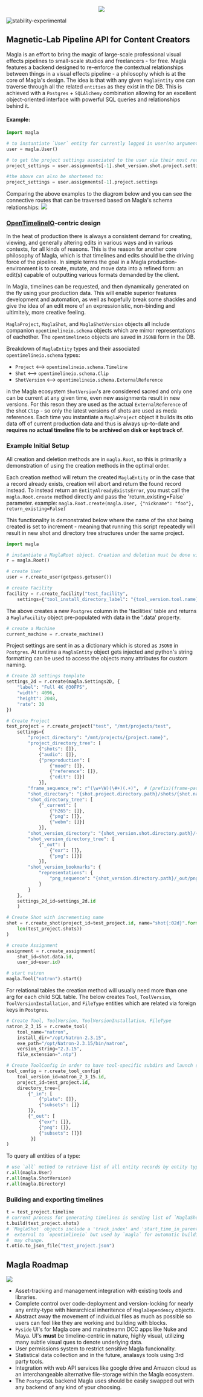 <p align="center">
  <img src="media/magla_banner.png">
</p>

![stability-experimental](https://img.shields.io/badge/stability-experimental-orange.svg)

## Magnetic-Lab Pipeline API for Content Creators

Magla is an effort to bring the magic of large-scale professional visual effects pipelines to small-scale studios and freelancers - for free. Magla features a backend designed to re-enforce the contextual relationships between things in a visual effects pipeline - a philosophy which is at the core of Magla's design. The idea is that with any given `MaglaEntity` one can traverse through all the related `entities` as they exist in the DB. This is achieved with a `Postgres` + `SQLAlchemy` combination allowing for an excellent object-oriented interface with powerful SQL queries and relationships behind it.

#### Example:
```python
import magla

# to instantiate `User` entity for currently logged in user(no argument is needed, user's name is used):
user = magla.User()

# to get the project settings associated to the user via their most recent assignment:
project_settings = user.assignments[-1].shot_version.shot.project.settings

#the above can also be shortened to:
project_settings = user.assignments[-1].project.settings
```
Comparing the above examples to the diagrom below and you can see the connective routes that can be traversed based on Magla's schema relationships:
<img src="media/ERD.png">

### [OpenTimelineIO](https://github.com/PixarAnimationStudios/OpenTimelineIO)-centric design
In the heat of production there is always a consistent demand for creating, viewing, and generally altering edits in various ways and in various contexts, for all kinds of reasons. This is the reason for another core philosophy of Magla, which is that timelines and edits should be the driving force of the pipeline. In simple terms the goal in a Magla production-environment is to create, mutate, and move data into a refined form: an edit(s) capable of outputting various formats demanded by the client.

In Magla, timelines can be requested, and then dynamically generated on the fly using your production data. This will enable superior features development and automation, as well as hopefully break some shackles and give the idea of an edit more of an expressionistic, non-binding and ultimitely, more creative feeling. 

`MaglaProject`, `MaglaShot`, and `MaglaShotVersion` objects all include companion `opentimelineio.schema` objects which are mirror representations of eachother. The `opentimelineio` objects are saved in `JSONB` form in the DB.

Breakdown of `MaglaEntity` types and their associated `opentimelineio.schema` types:
- `Project` <--> `opentimelineio.schema.Timeline`
- `Shot` <--> `opentimelineio.schema.Clip`
- `ShotVersion` <--> `opentimelineio.schema.ExternalReference`

in the Magla ecosystem `ShotVersion`'s are considered sacred and only one can be current at any given time, even new assignments result in new versions. For this reson they are used as the actual `ExternalReference` of the shot `Clip` -  so only the latest versions of shots are used as meda references. Each time you instantiate a `MaglaProject` object it builds its otio data off of current production data and thus is always up-to-date and **requires no actual timeline file to  be archived on disk or kept track of**.

### Example Initial Setup
All creation and deletion methods are in `magla.Root`, so this is primarily a demonstration of
using the creation methods in the optimal order.

Each creation method will return the created `MaglaEntity` or in the case that a record already
exists, creation will abort and return the found record instead. To instead return an
`EntityAlreadyExistsError`, you must call the `magla.Root.create` method directly and pass the
'return_existing=False` parameter.
    example:
    ```
    magla.Root.create(magla.User, {"nickname": "foo"}, return_existing=False)
    ```

This functionality is demonstrated below where the name of the shot being created is set to
increment - meaning that running this script repeatedly will result in new shot and directory
tree structures under the same project.

```python
import magla

# instantiate a MaglaRoot object. Creation and deletion must be done via the MaglaRoot class.
r = magla.Root()

# create User
user = r.create_user(getpass.getuser())

# create Facility
facility = r.create_facility("test_facility",
	settings={"tool_install_directory_label": "{tool_version.tool.name}_{tool_version.string}"})
```
The above creates a new `Postgres` column in the 'facilities' table and returns a `MaglaFacility` object pre-populated with data in the '<MaglaEntity>.data' property.

```python
# create a Machine
current_machine = r.create_machine()
```

Project settings are sent in as a dictionary which is stored as `JSONB` in `Postgres`. At runtime a `MaglaEntity` object gets injected and python's string formatting can be used to access the objects many attributes for custom naming.
```python
# Create 2D settings template
settings_2d = r.create(magla.Settings2D, {
    "label": "Full 4K @30FPS",
    "width": 4096,
    "height": 2048,
    "rate": 30
})

# Create Project
test_project = r.create_project("test", "/mnt/projects/test",
    settings={
        "project_directory": "/mnt/projects/{project.name}",
        "project_directory_tree": [
            {"shots": []},
            {"audio": []},
            {"preproduction": [
                {"mood": []},
                {"reference": []},
                {"edit": []}]
            }],
        "frame_sequence_re": r"(\w+\W)(\#+)(.+)",  # (prefix)(frame-padding)(suffix)
        "shot_directory": "{shot.project.directory.path}/shots/{shot.name}",
        "shot_directory_tree": [
            {"_current": [
                {"h265": []},
                {"png": []},
                {"webm": []}]
            }],
        "shot_version_directory": "{shot_version.shot.directory.path}/{shot_version.num}",
        "shot_version_directory_tree": [
            {"_out": [
                {"exr": []},
                {"png": []}]
            }],
        "shot_version_bookmarks": {
            "representations": {
                "png_sequence": "{shot_version.directory.path}/_out/png/{shot_version.full_name}.####.png"
            }
        }
    },
    settings_2d_id=settings_2d.id
    )

# Create Shot with incrementing name
shot = r.create_shot(project_id=test_project.id, name="shot{:02d}".format(
    len(test_project.shots))
)

# create Assignment
assignment = r.create_assignment(
	shot_id=shot.data.id,
	user_id=user.id)

# start natron
magla.Tool("natron").start()
```

For relational tables the creation method will usually need more than one arg for each child SQL table.
The below creates `Tool`, `ToolVersion`, `ToolVersionInstallation`, and `FileType` entities which are related via foreign keys in `Postgres`.
```python
# Create Tool, ToolVersion, ToolVersionInstallation, FileType
natron_2_3_15 = r.create_tool(
    tool_name="natron",
    install_dir="/opt/Natron-2.3.15",
    exe_path="/opt/Natron-2.3.15/bin/natron",
    version_string="2.3.15",
    file_extension=".ntp")

# Create ToolConfig in order to have tool-specific subdirs and launch settings
tool_config = r.create_tool_config(
    tool_version_id=natron_2_3_15.id,
    project_id=test_project.id,
    directory_tree=[
        {"_in": [
            {"plate": []},
            {"subsets": []}
        ]},
        {"_out": [
            {"exr": []},
            {"png": []},
            {"subsets": []}]
         }]
)
```

To query all entities of a type:
```python
# use `all` method to retrieve list of all entity records by entity type.
r.all(magla.User)
r.all(magla.ShotVersion)
r.all(magla.Directory)
```
### Building and exporting timelines
```python
t = test_project.timeline
# current process for generating timelines is sending list of `MaglaShot` objects to `build` method
t.build(test_project.shots)
# `MaglaShot` objects include a 'track_index' and 'start_time_in_parent' property which are
#  external to `opentimlineio` but used by `magla` for automatic building. This implementation
#  may change.
t.otio.to_json_file("test_project.json")
```

## Magla Roadmap
<p>
<img src="media/magla.png">
</p>

- Asset-tracking and management integration with existing tools and libraries.
- Complete control over code-deployment and version-locking for nearly any entity-type with hierarchical inheritence of `MaglaDependency` objects. 
- Abstract away the movement of individual files as much as possible so users can feel like they are working and building with blocks.
- `Pyside` UI's for Magla core and mainstreamn DCC apps like Nuke and Maya. UI's **must** be timeline-centric in nature, highly visual, utilizing many subtle visual ques to denote underlying data.
- User permissions system to restrict sensitive Magla funcionality.
- Statistical data collection and in the future, analasys tools using 3rd party tools.
- Integration with web API services like google drive and Amazon cloud as an interchangeable alternative file-storage within the Magla ecosystem.
- The `PostgreSQL` backend Magla uses should be easily swapped out with any backend of any kind of your choosing.
